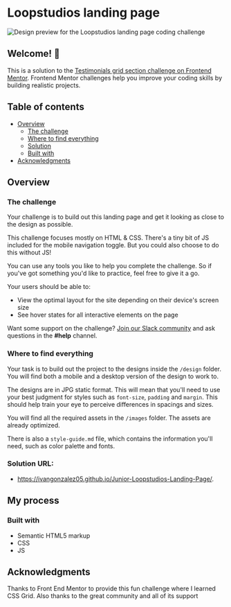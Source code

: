 # Loopstudios landing page

![Design preview for the Loopstudios landing page coding challenge](./design/desktop-preview.jpg)

## Welcome! 👋

This is a solution to the [Testimonials grid section challenge on Frontend Mentor](https://www.frontendmentor.io/challenges/testimonials-grid-section-Nnw6J7Un7). 
Frontend Mentor challenges help you improve your coding skills by building realistic projects. 

## Table of contents

- [Overview](#overview)
  - [The challenge](#the-challenge)
  - [Where to find everything](#where-to-find-everything)
  - [Solution](#solution-url)
  - [Built with](#built-with)
- [Acknowledgments](#acknowledgments)

## Overview

### The challenge

Your challenge is to build out this landing page and get it looking as close to the design as possible.

This challenge focuses mostly on HTML & CSS. There's a tiny bit of JS included for the mobile navigation toggle. But you could also choose to do this without JS!

You can use any tools you like to help you complete the challenge. So if you've got something you'd like to practice, feel free to give it a go.

Your users should be able to:

- View the optimal layout for the site depending on their device's screen size
- See hover states for all interactive elements on the page

Want some support on the challenge? [Join our Slack community](https://www.frontendmentor.io/slack) and ask questions in the **#help** channel.

### Where to find everything

Your task is to build out the project to the designs inside the `/design` folder. You will find both a mobile and a desktop version of the design to work to.

The designs are in JPG static format. This will mean that you'll need to use your best judgment for styles such as `font-size`, `padding` and `margin`. This should help train your eye to perceive differences in spacings and sizes.

You will find all the required assets in the `/images` folder. The assets are already optimized.

There is also a `style-guide.md` file, which contains the information you'll need, such as color palette and fonts.

### Solution URL:
- https://ivangonzalez05.github.io/Junior-Loopstudios-Landing-Page/.

## My process

### Built with

- Semantic HTML5 markup
- CSS
- JS

## Acknowledgments
Thanks to Front End Mentor to provide this fun challenge where I learned CSS Grid. Also thanks to the great community and all of its support
